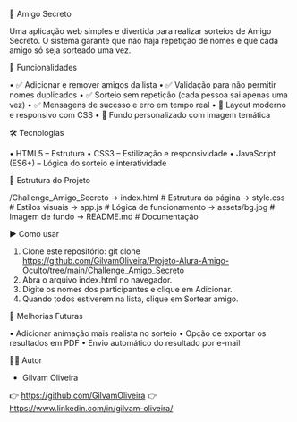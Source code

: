 🎁 Amigo Secreto

  Uma aplicação web simples e divertida para realizar sorteios de Amigo Secreto.
  O sistema garante que não haja repetição de nomes e que cada amigo só seja sorteado uma vez.

🚀 Funcionalidades

  •	✅ Adicionar e remover amigos da lista
  •	✅ Validação para não permitir nomes duplicados
  •	✅ Sorteio sem repetição (cada pessoa sai apenas uma vez)
  •	✅ Mensagens de sucesso e erro em tempo real
  •	🎨 Layout moderno e responsivo com CSS
  •	🌄 Fundo personalizado com imagem temática

🛠 Tecnologias

  •	HTML5 – Estrutura
  •	CSS3 – Estilização e responsividade
  •	JavaScript (ES6+) – Lógica do sorteio e interatividade

📂 Estrutura do Projeto

  /Challenge_Amigo_Secreto -> index.html # Estrutura da página
                           -> style.css # Estilos visuais
                           -> app.js # Lógica de funcionamento
                           -> assets/bg.jpg # Imagem de fundo
                           -> README.md # Documentação

▶️ Como usar

  1.	Clone este repositório:
    git clone https://github.com/GilvamOliveira/Projeto-Alura-Amigo-Oculto/tree/main/Challenge_Amigo_Secreto
  2.	Abra o arquivo index.html no navegador.
  3.	Digite os nomes dos participantes e clique em Adicionar.
  4.	Quando todos estiverem na lista, clique em Sortear amigo.

🎯 Melhorias Futuras

  •	Adicionar animação mais realista no sorteio
  •	Opção de exportar os resultados em PDF
  •	Envio automático do resultado por e-mail

👨‍💻 Autor
- Gilvam Oliveira

👉 https://github.com/GilvamOliveira
👉 https://www.linkedin.com/in/gilvam-oliveira/










